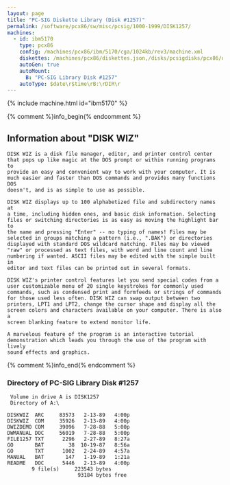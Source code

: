 ```yaml
---
layout: page
title: "PC-SIG Diskette Library (Disk #1257)"
permalink: /software/pcx86/sw/misc/pcsig/1000-1999/DISK1257/
machines:
  - id: ibm5170
    type: pcx86
    config: /machines/pcx86/ibm/5170/cga/1024kb/rev3/machine.xml
    diskettes: /machines/pcx86/diskettes.json,/disks/pcsigdisks/pcx86/diskettes.json
    autoGen: true
    autoMount:
      B: "PC-SIG Library Disk #1257"
    autoType: $date\r$time\rB:\rDIR\r
---
```


{% include machine.html id="ibm5170" %}

{% comment %}info_begin{% endcomment %}

## Information about "DISK WIZ"

    DISK WIZ is a disk file manager, editor, and printer control center
    that pops up like magic at the DOS prompt or within running programs to
    provide an easy and convenient way to work with your computer. It is
    much easier and faster than DOS commands and provides many functions DOS
    doesn't, and is as simple to use as possible.
    
    DISK WIZ displays up to 100 alphabetized file and subdirectory names at
    a time, including hidden ones, and basic disk information. Selecting
    files or switching directories is as easy as moving the highlight bar to
    the name and pressing "Enter" -- no typing of names! Files may be
    selected in groups matching a pattern (i.e., ".BAK") or directories
    displayed with standard DOS wildcard matching. Files may be viewed
    "raw" or processed as text files, with word and line count and line
    numbering if wanted. ASCII files may be edited with the simple built in
    editor and text files can be printed out in several formats.
    
    DISK WIZ's printer control features let you send special codes from a
    user customizable menu of 20 single keystrokes for commonly used
    commands, such as condensed print and formfeeds or strings of commands
    for those used less often. DISK WIZ can swap output between two
    printers, LPT1 and LPT2, change the cursor shape and display all the
    screen colors and characters available on your computer. There is also a
    screen blanking feature to extend monitor life.
    
    A marvelous feature of the program is an interactive tutorial
    demonstration which leads you through the use of the program with lively
    sound effects and graphics.
{% comment %}info_end{% endcomment %}


### Directory of PC-SIG Library Disk #1257

     Volume in drive A is DISK1257
     Directory of A:\

    DISKWIZ  ARC     83573   2-13-89   4:00p
    DISKWIZ  COM     35926   2-13-89   4:00p
    DWIZDEMO COM     39096   7-28-88   5:00p
    DWMANUAL DOC     56019   7-28-88   5:00p
    FILE1257 TXT      2296   2-27-89   8:27a
    GO       BAT        38  10-19-87   8:56a
    GO       TXT      1002   2-24-89   4:57a
    MANUAL   BAT       147   1-19-89   1:21a
    README   DOC      5446   2-13-89   4:00p
            9 file(s)     223543 bytes
                           93184 bytes free
